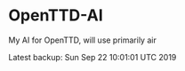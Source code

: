 # OpenTTD-AI
My AI for OpenTTD, will use primarily air

Latest backup: Sun Sep 22 10:01:01 UTC 2019
